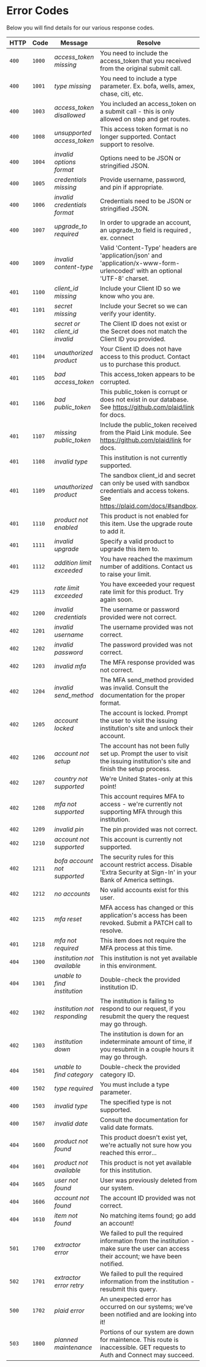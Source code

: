 # Error Codes

Below you will find details for our various response codes.

HTTP | Code | Message | Resolve
---- | ---- | ------- | -------
`400` | `1000` | *access_token missing* | You need to include the access_token that you received from the original submit call.
`400` | `1001` | *type missing* | You need to include a type parameter. Ex. bofa, wells, amex, chase, citi, etc.
`400` | `1003` | *access_token disallowed* | You included an access_token on a submit call - this is only allowed on step and get routes.
`400` | `1008` | *unsupported access_token* | This access token format is no longer supported. Contact support to resolve.
`400` | `1004` | *invalid options format* | Options need to be JSON or stringified JSON.
`400` | `1005` | *credentials missing* | Provide username, password, and pin if appropriate.
`400` | `1006` | *invalid credentials format* | Credentials need to be JSON or stringified JSON.
`400` | `1007` | *upgrade_to required* | In order to upgrade an account, an upgrade_to field is required , ex. connect
`400` | `1009` | *invalid content-type* | Valid 'Content-Type' headers are 'application/json' and 'application/x-www-form-urlencoded' with an optional 'UTF-8' charset.
`401` | `1100` | *client_id missing* | Include your Client ID so we know who you are.
`401` | `1101` | *secret missing* | Include your Secret so we can verify your identity.
`401` | `1102` | *secret or client_id invalid* | The Client ID does not exist or the Secret does not match the Client ID you provided.
`401` | `1104` | *unauthorized product* | Your Client ID does not have access to this product. Contact us to purchase this product.
`401` | `1105` | *bad access_token* | This access_token appears to be corrupted.
`401` | `1106` | *bad public_token* | This public_token is corrupt or does not exist in our database. See https://github.com/plaid/link for docs.
`401` | `1107` | *missing public_token* | Include the public_token received from the Plaid Link module. See https://github.com/plaid/link for docs.
`401` | `1108` | *invalid type* | This institution is not currently supported.
`401` | `1109` | *unauthorized product* | The sandbox client_id and secret can only be used with sandbox credentials and access tokens. See https://plaid.com/docs/#sandbox.
`401` | `1110` | *product not enabled* | This product is not enabled for this item. Use the upgrade route to add it.
`401` | `1111` | *invalid upgrade* | Specify a valid product to upgrade this item to.
`401` | `1112` | *addition limit exceeded* | You have reached the maximum number of additions. Contact us to raise your limit.
`429` | `1113` | *rate limit exceeded* | You have exceeded your request rate limit for this product. Try again soon.
`402` | `1200` | *invalid credentials* | The username or password provided were not correct.
`402` | `1201` | *invalid username* | The username provided was not correct.
`402` | `1202` | *invalid password* | The password provided was not correct.
`402` | `1203` | *invalid mfa* | The MFA response provided was not correct.
`402` | `1204` | *invalid send_method* | The MFA send_method provided was invalid. Consult the documentation for the proper format.
`402` | `1205` | *account locked* | The account is locked. Prompt the user to visit the issuing institution's site and unlock their account.
`402` | `1206` | *account not setup* | The account has not been fully set up. Prompt the user to visit the issuing institution's site and finish the setup process.
`402` | `1207` | *country not supported* | We're United States-only at this point!
`402` | `1208` | *mfa not supported* | This account requires MFA to access - we're currently not supporting MFA through this institution.
`402` | `1209` | *invalid pin* | The pin provided was not correct.
`402` | `1210` | *account not supported* | This account is currently not supported.
`402` | `1211` | *bofa account not supported* | The security rules for this account restrict access. Disable 'Extra Security at Sign-In' in your Bank of America settings.
`402` | `1212` | *no accounts* | No valid accounts exist for this user.
`402` | `1215` | *mfa reset* | MFA access has changed or this application's access has been revoked. Submit a PATCH call to resolve.
`401` | `1218` | *mfa not required* | This item does not require the MFA process at this time.
`404` | `1300` | *institution not available* | This institution is not yet available in this environment.
`404` | `1301` | *unable to find institution* | Double-check the provided institution ID.
`402` | `1302` | *institution not responding* | The institution is failing to respond to our request, if you resubmit the query the request may go through.
`402` | `1303` | *institution down* | The institution is down for an indeterminate amount of time, if you resubmit in a couple hours it may go through.
`404` | `1501` | *unable to find category* | Double-check the provided category ID.
`400` | `1502` | *type required* | You must include a type parameter.
`400` | `1503` | *invalid type* | The specified type is not supported.
`400` | `1507` | *invalid date* | Consult the documentation for valid date formats.
`404` | `1600` | *product not found* | This product doesn't exist yet, we're actually not sure how you reached this error...
`404` | `1601` | *product not available* | This product is not yet available for this institution.
`404` | `1605` | *user not found* | User was previously deleted from our system.
`404` | `1606` | *account not found* | The account ID provided was not correct.
`404` | `1610` | *item not found* | No matching items found; go add an account!
`501` | `1700` | *extractor error* | We failed to pull the required information from the institution - make sure the user can access their account; we have been notified.
`502` | `1701` | *extractor error retry* | We failed to pull the required information from the institution - resubmit this query.
`500` | `1702` | *plaid error* | An unexpected error has occurred on our systems; we've been notified and are looking into it!
`503` | `1800` | *planned maintenance* | Portions of our system are down for maintence. This route is inaccessible. GET requests to Auth and Connect may succeed.
